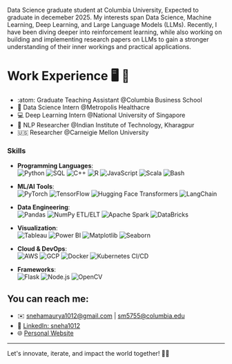 Data Science graduate student at Columbia University, Expected to graduate in decemeber 2025. My interests span Data Science, Machine Learning, Deep Learning, and Large Language Models (LLMs). Recently, I have been diving deeper into reinforcement learning, while also working on building and implementing research papers on LLMs to gain a stronger understanding of their inner workings and practical applications.

# Work Experience 🖥️ :briefcase:
- :atom: Graduate Teaching Assistant @Columbia Business School
- :bookmark: Data Science Intern @Metropolis Healthacre
- :computer: Deep Learning Intern @National University of Singapore
- :school: NLP Researcher @Indian Institute of Technology, Kharagpur
- :us: Researcher @Carneigie Mellon University

### Skills

- **Programming Languages**:  
  ![Python](https://img.shields.io/badge/-Python-3776AB?style=flat&logo=python&logoColor=white) ![SQL](https://img.shields.io/badge/-SQL-4479A1?style=flat&logo=postgresql&logoColor=white) ![C++](https://img.shields.io/badge/-C++-00599C?style=flat&logo=cplusplus&logoColor=white) ![R](https://img.shields.io/badge/-R-276DC3?style=flat&logo=r&logoColor=white) ![JavaScript](https://img.shields.io/badge/-JavaScript-F7DF1E?style=flat&logo=javascript&logoColor=black) ![Scala](https://img.shields.io/badge/-Scala-DC322F?style=flat&logo=scala&logoColor=white) ![Bash](https://img.shields.io/badge/-Bash-4EAA25?style=flat&logo=gnu-bash&logoColor=white)

- **ML/AI Tools**:  
  ![PyTorch](https://img.shields.io/badge/-PyTorch-EE4C2C?style=flat&logo=pytorch&logoColor=white) ![TensorFlow](https://img.shields.io/badge/-TensorFlow-FF6F00?style=flat&logo=tensorflow&logoColor=white) ![Hugging Face Transformers](https://img.shields.io/badge/-Hugging%20Face-FCC624?style=flat&logo=huggingface&logoColor=black) ![LangChain](https://img.shields.io/badge/-LangChain-blue)

- **Data Engineering**:  
  ![Pandas](https://img.shields.io/badge/-Pandas-150458?style=flat&logo=pandas&logoColor=white) ![NumPy](https://img.shields.io/badge/-NumPy-013243?style=flat&logo=numpy&logoColor=white) ETL/ELT ![Apache Spark](https://img.shields.io/badge/-Apache%20Spark-E25A1C?style=flat&logo=apachespark&logoColor=white) ![DataBricks](https://img.shields.io/badge/-DataBricks-FF3621?style=flat&logo=databricks&logoColor=white)

- **Visualization**:  
  ![Tableau](https://img.shields.io/badge/-Tableau-E97627?style=flat&logo=tableau&logoColor=white) ![Power BI](https://img.shields.io/badge/-Power%20BI-F2C811?style=flat&logo=powerbi&logoColor=black) ![Matplotlib](https://img.shields.io/badge/-Matplotlib-00599C?style=flat) ![Seaborn](https://img.shields.io/badge/-Seaborn-3776AB?style=flat)

- **Cloud & DevOps**:  
  ![AWS](https://img.shields.io/badge/-AWS-232F3E?style=flat&logo=amazonaws&logoColor=white) ![GCP](https://img.shields.io/badge/-GCP-4285F4?style=flat&logo=googlecloud&logoColor=white) ![Docker](https://img.shields.io/badge/-Docker-2496ED?style=flat&logo=docker&logoColor=white) ![Kubernetes](https://img.shields.io/badge/-Kubernetes-326CE5?style=flat&logo=kubernetes&logoColor=white) CI/CD

- **Frameworks**:  
  ![Flask](https://img.shields.io/badge/-Flask-000000?style=flat&logo=flask&logoColor=white) ![Node.js](https://img.shields.io/badge/-Node.js-339933?style=flat&logo=nodedotjs&logoColor=white) ![OpenCV](https://img.shields.io/badge/-OpenCV-5C3EE8?style=flat&logo=opencv&logoColor=white)

  
## You can reach me:

- ✉️ [snehamaurya1012@gmail.com](mailto:snehamaurya1012@gmail.com) | [sm5755@columbia.edu](mailto:sm5755@columbia.edu)
- 🔗 [LinkedIn: sneha1012](https://linkedin.com/in/sneha101202)
- 🌐 [Personal Website](https://sneha1012.github.io)

---

Let's innovate, iterate, and impact the world together! 🚀🌟


<!--*sneha1012/sneha1012** is a ✨ _special_ ✨ repository because its `README.md` (this file) appears on your GitHub profile.

Here are some ideas to get you started:

- 🔭 I’m currently working on ...
- 🌱 I’m currently learning ...
- 👯 I’m looking to collaborate on ...
- 🤔 I’m looking for help with ...
- 💬 Ask me about ...
- 📫 How to reach me: ...
- 😄 Pronouns: ...
- ⚡ Fun fact: ...
-->
